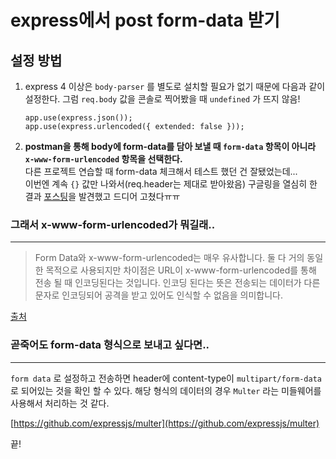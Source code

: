 # express에서 post form-data 받기   


## 설정 방법
1. express 4 이상은 `body-parser` 를 별도로 설치할 필요가 없기 때문에 다음과 같이 설정한다.
그럼 `req.body` 값을 콘솔로 찍어봤을 때  `undefined` 가 뜨지 않음!

    ```tsx
    app.use(express.json());
    app.use(express.urlencoded({ extended: false }));
    ```

2. __postman을 통해 body에 form-data를 담아 보낼 때 `form-data` 항목이 아니라 `x-www-form-urlencoded` 항목을 선택한다.__   
다른 프로젝트 연습할 때 form-data 체크해서 테스트 했던 건 잘됐었는데...   
이번엔 계속 `{}` 값만 나와서(req.header는 제대로 받아왔음) 구글링을 열심히 한 결과 [포스팅](https://seunggabi.tistory.com/entry/JS-express-postman-Post-reqbody-empty)을 발견했고 드디어 고쳤다ㅠㅠ   



### 그래서 x-www-form-urlencoded가 뭐길래..

---

> Form Data와 x-www-form-urlencoded는 매우 유사합니다. 둘 다 거의 동일한 목적으로 사용되지만 차이점은 URL이 x-www-form-urlencoded를 통해 전송 될 때 인코딩된다는 것입니다. 인코딩 된다는 뜻은 전송되는 데이터가 다른 문자로 인코딩되어 공격을 받고 있어도 인식할 수 없음을 의미합니다.

[출처](https://testmanager.tistory.com/342)   


### 곧죽어도 form-data 형식으로 보내고 싶다면..

---

`form data` 로 설정하고 전송하면 header에 content-type이  `multipart/form-data` 로 되어있는 것을 확인 할 수 있다. 해당 형식의 데이터의 경우 `Multer` 라는 미들웨어를 사용해서 처리하는 것 같다.

[https://github.com/expressjs/multer](https://github.com/expressjs/multer)

끝!
